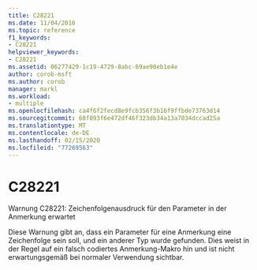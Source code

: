 ```yaml
---
title: C28221
ms.date: 11/04/2016
ms.topic: reference
f1_keywords:
- C28221
helpviewer_keywords:
- C28221
ms.assetid: 06277429-1c19-4729-8abc-69ae90eb1e4e
author: corob-msft
ms.author: corob
manager: markl
ms.workload:
- multiple
ms.openlocfilehash: ca4f6f2fecd8e9fcb356f3b16f9ffbde73763d14
ms.sourcegitcommit: 68f893f6e472df46f323db34a13a7034dccad25a
ms.translationtype: MT
ms.contentlocale: de-DE
ms.lasthandoff: 02/15/2020
ms.locfileid: "77269563"
---
```

# <a name="c28221"></a>C28221
Warnung C28221: Zeichenfolgenausdruck für den Parameter in der Anmerkung erwartet

 Diese Warnung gibt an, dass ein Parameter für eine Anmerkung eine Zeichenfolge sein soll, und ein anderer Typ wurde gefunden. Dies weist in der Regel auf ein falsch codiertes Anmerkung-Makro hin und ist nicht erwartungsgemäß bei normaler Verwendung sichtbar.
